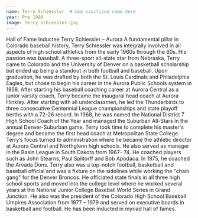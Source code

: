 ```yaml
---
name: Terry_Schiessler  # Use sanitized name here
year: Pre 1990
image: Terry_Schiessler.jpg
---
```


Hall of Fame Inductee Terry Schiessler – Aurora
A fundamental pillar in Colorado baseball history, Terry Schiessler was integrally involved in all aspects
of high school athletics from the early 1960s through the 80s. His passion was baseball.
A three-sport all-state star from Nebraska, Terry came to Colorado and the University of Denver on a
basketball scholarship but ended up being a standout in both football and baseball. Upon graduation, he
was drafted by both the St. Louis Cardinals and Philadelphia Eagles, but chose to begin his career in the
Aurora Public Schools system in 1958.
After starting his baseball coaching career at Aurora Central as a junior varsity coach, Terry became the
inaugural head coach at Aurora Hinkley. After starting with all underclassmen, he led the Thunderbirds
to three consecutive Centennial League championships and state playoff berths with a 72-26 record.
In 1968, he was named the National District 7 High School Coach of the Year and managed the Suburban
All-Stars in the annual Denver-Suburban game. Terry took time to complete his master's degree and
became the first head coach at Metropolitan State College.
Terry’s focus turned to administration where he became the athletic director at Aurora Central and
Northglenn high schools. He also served as manager in the Basin League in South Dakota from 1967-
74. He coached players such as John Stearns, Paul Splitorff and Bob Apodaca. In 1975, he coached the
Arvada Dons.
Terry also was a top-notch football, basketball and baseball official and was a fixture on the sidelines
while working the "chain gang" for the Denver Broncos. He officiated state finals in all three high school
sports and moved into the college level where he worked several years at the National Junior College
Baseball World Series in Grand Junction. He also was the president of the Colorado High School Baseball
Umpires Association from 1977 – 1979 and served on executive boards in basketball and football. He
has been inducted in myriad hall of fames.